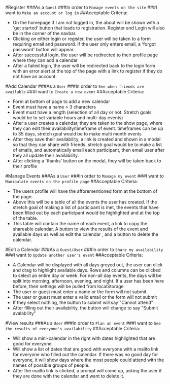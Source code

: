 #Register
###As a `Guest`
###In order to `Manage events on the site`
###I want to `Make an account or log in`
##Acceptable Criteria:
- On the homepage if I am not logged in, the about will be shown with a
  'get started' button that leads to registration. Register and Login 
  will also be in the corner of the navbar.
- Clicking on either login or register, the user will be taken to a form
  requiring email and password. If the user only enters email, a 'forgot
  password' button will appear.
- After successful login, the user will be redirected to their profile 
  page where they can add a calendar
- After a failed login, the user will be redirected back to the login 
  form with an error alert at the top of the page with a link to 
  register if they do not have an account.

#Add Calendar
###As a `User`
###In order to `See when friends are available`
###I want to `Create a new event`
##Acceptable Criteria:
- Form at bottom of page to add a new calendar
- Event must have a name > 3 characters
- Event must have a length (selection of all day or not. Stretch
  goals would be to set variable hours and multi-day events)
- After a user creates a calendar, they are taken to the 
  show page, where they can edit their availability/timeframe of event.
  timeframes can be up to 35 days, stretch goal would be to make multi 
  month events
- After they save their availability, a link is created and shown in a modal
  so that they can share with friends. stretch goal would be to make a 
  list of emails, and automatically email each participant, then email user
  after they all update their availability.
- After clicking a 'thanks' button on the modal, they will be taken back to their profile

#Manage Events
###As a `User`
###In order to `Manage my event`
###I want to `Manipulate events on the profile page`
##Acceptable Criteria:
- The users profile will have the afforementioned form at the bottom of the page.
- Above this will be a table of all the events the user has created. If the stretch
  goal of making a list of participant is met, the events that have been filled out
  by each participant would be highlighted and at the top of the table.
- This table will contain the name of each event, a link to copy the shareable calendar, 
  A button to view the results of the event and available days as well as edit the calendar
  , and a button to delete the calendar.

#Edit a Calendar
###As a `Guest/User`
###In order to `Share my availability`
###I want to `Update another user's event`
##Acceptable Criteria:
- A Calendar will be displayed with all days greyed out, the user can
  click and drag to highlight available days. Rows and columns can be 
  clicked to select an entire day or week. For non-all day events, the
  days will be split into morning, afternoon, evening, and night. If a 
  user has been here before, their settings will be pulled from 
  localStorage
- The user or guest must enter a name or the form will not submit.
- The user or guest must enter a valid email or the form will not submit
- If they select nothing, the button to submit will say "Cannot attend"
- After filling out their availability, the button will change to say 
  "Submit avalability"

#View results
###As a `User`
###In order to `Plan an event`
###I want to `See the results of everyone's availability`
##Acceptable Criteria:
- Will show a mini-calendar in the right with dates highlighted that are
  good for everyone.
- Will show a list of dates that are good with everyone with a mailto link 
  for everyone who filled out the calendar. If there was no good day for 
  everyone, it will show days where the most people could attend with the
  names of possible groups of people.
- After the mailto link is clicked, a prompt will come up, asking the user 
  if they are done with the calendar and want to delete it.
